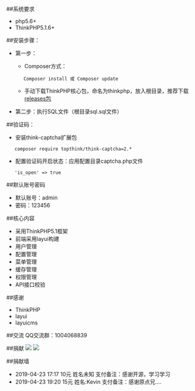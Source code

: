 ##系统要求
 + php5.6+
 + ThinkPHP5.1.6+

##安装步骤：

 + 第一步：
    + Composer方式：
     ~~~
        Composer install 或 Composer update
     ~~~
     
    + 手动下载ThinkPHP核心包，命名为thinkphp，放入根目录，推荐下载[releases包](https://github.com/top-think/framework/releases)
 + 第二步：执行SQL文件（根目录sql.sql文件）
 
 ##验证码：
 + 安装think-captcha扩展包
 
  ~~~
     composer require topthink/think-captcha=2.*
  ~~~
 
 + 配置验证码开启状态：应用配置目录captcha.php文件
 
 ~~~
    'is_open' => true
 ~~~
 
 
##默认账号密码
 + 默认账号：admin
 + 密码：123456

##核心内容
 + 采用ThinkPHP5.1框架
 + 前端采用layui构建
 + 用户管理
 + 配置管理
 + 菜单管理
 + 缓存管理
 + 权限管理
 + API接口校验
 
##感谢
 + ThinkPHP
 + layui
 + layuicms

##交流
QQ交流群：1004068839
 
 ##捐献
![](http://blog.zhuangjun.top/images/wx_reward.png) 
![](http://blog.zhuangjun.top/images/ali_reward.png) 

 ##捐献墙
 + 2019-04-23 17:17   10元   姓名未知    支付备注：感谢开源，学习学习 
 + 2019-04-23 19:20   15元   姓名:Kevin  支付备注：感谢原点兄....
